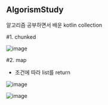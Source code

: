 ## AlgorismStudy
알고리즘 공부하면서 배운 kotlin collection 

#1. chunked

![image](https://user-images.githubusercontent.com/54883589/165693896-647d3d70-5b1c-4231-841f-797444ea4ce8.png)

#2. map
 - 조건에 따라 list를 return 

![image](https://user-images.githubusercontent.com/54883589/165711445-bb3900d1-1b40-4354-b424-d0fd9aeb3694.png)

![image](https://user-images.githubusercontent.com/54883589/165711954-df0e4092-1899-4adc-9a1d-b22dad337b6b.png)
